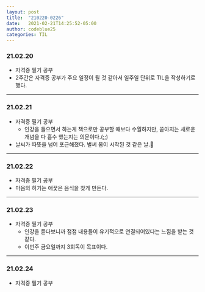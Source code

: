 ```yaml
---
layout: post
title:  "210220-0226"
date:   2021-02-21T14:25:52-05:00
author: codeblue25
categories: TIL
---
```


<h3>21.02.20</h3>

* 자격증 필기 공부
* 2주간은 자격증 공부가 주요 일정이 될 것 같아서 일주일 단위로 TIL을 작성하기로 했다. 

---

 <h3>21.02.21</h3>

* 자격증 필기 공부
  * 인강을 들으면서 하는게 책으로만 공부할 때보다 수월하지만, 쏟아지는 새로운 개념을 다 흡수 했는지는 의문이다.(;;)
* 날씨가 따뜻을 넘어 포근해졌다. 벌써 봄이 시작된 것 같은 날.🌱

---

<h3>21.02.22</h3>

* 자격증 필기 공부
* 마음의 허기는 애꿎은 음식을 찾게 만든다. 

---

<h3>21.02.23</h3>

* 자격증 필기 공부
  * 인강을 듣다보니까 점점 내용들이 유기적으로 연결되어있다는 느낌을 받는 것 같다.
  * 이번주 금요일까지 3회독이 목표이다.

---

<h3>21.02.24</h3>

* 자격증 필기 공부